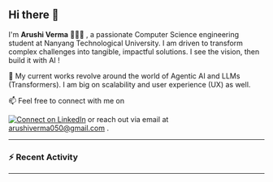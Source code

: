 ## Hi there 👋

I'm **Arushi Verma** 👩🏻‍💻 , a passionate Computer Science engineering student at Nanyang Technological University. I am driven to transform complex challenges into tangible, impactful solutions. I see the vision, then build it with AI !

🔭 My current works revolve around the world of Agentic AI and LLMs (Transformers). I am big on scalability and user experience (UX) as well.

📫 Feel free to connect with me on 

[![Connect on LinkedIn](https://img.shields.io/badge/LinkedIn-%230077B5)](https://www.linkedin.com/in/vermarushi) or reach out via email at arushiverma050@gmail.com .

---

### :zap: Recent Activity
<!--START_SECTION:activity-->

---
